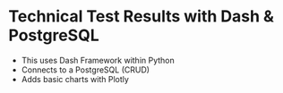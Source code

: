 # Technical Test Results with Dash & PostgreSQL
<ul style=“list-style-type:circle”>
  <li>This uses Dash Framework within Python</li>
  <li>Connects to a PostgreSQL (CRUD)</li>
  <li>Adds basic charts with Plotly</li>
</ul>

